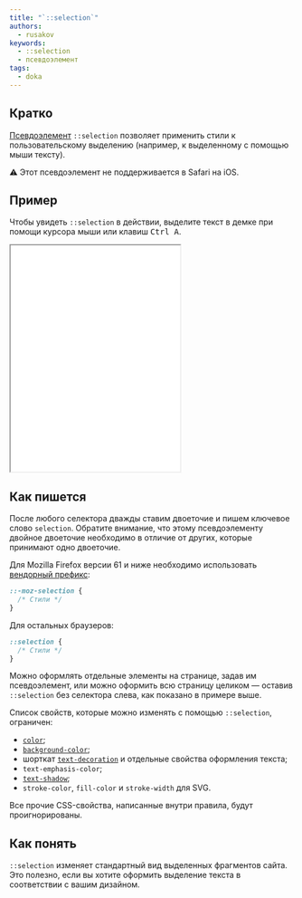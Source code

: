 ```yaml
---
title: "`::selection`"
authors:
  - rusakov
keywords:
  - ::selection
  - псевдоэлемент
tags:
  - doka
---
```


## Кратко

[Псевдоэлемент](/css/pseudoelements/) `::selection` позволяет применить стили к пользовательскому выделению (например, к выделенному с помощью мыши тексту).

<aside>
⚠️ Этот псевдоэлемент не поддерживается в Safari на iOS.
</aside>

## Пример

Чтобы увидеть `::selection` в действии, выделите текст в демке при помощи курсора мыши или клавиш <kbd>Ctrl A</kbd>.

<iframe title="Пример базовой работы ::selection" src="demos/variants/" height="400"></iframe>

## Как пишется

После любого селектора дважды ставим двоеточие и пишем ключевое слово `selection`. Обратите внимание, что этому псевдоэлементу двойное двоеточие необходимо в отличие от других, которые принимают одно двоеточие.

Для Mozilla Firefox версии 61 и ниже необходимо использовать [вендорный префикс](/css/vendor-prefixes/):

```css
::-moz-selection {
  /* Стили */
}
```

Для остальных браузеров:

```css
::selection {
  /* Стили */
}
```

Можно оформлять отдельные элементы на странице, задав им псевдоэлемент, или можно оформить всю страницу целиком — оставив `::selection` без селектора слева, как показано в примере выше.

Список свойств, которые можно изменять с помощью `::selection`, ограничен:

- [`color`](/css/color/);
- [`background-color`](/css/background-color/);
- шорткат [`text-decoration`](/css/text-decoration/) и отдельные свойства оформления текста;
- `text-emphasis-color`;
- [`text-shadow`](/css/text-shadow/);
- `stroke-color`, `fill-color` и `stroke-width` для SVG.

Все прочие CSS-свойства, написанные внутри правила, будут проигнорированы.

## Как понять

`::selection` изменяет стандартный вид выделенных фрагментов сайта. Это полезно, если вы хотите оформить выделение текста в соответствии с вашим дизайном.
